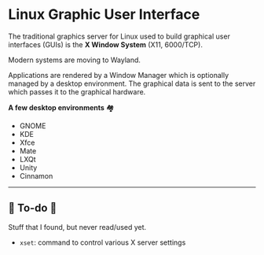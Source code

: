 # Linux Graphic User Interface

<div class="row row-cols-lg-2"><div>

The traditional graphics server for Linux used to build graphical user interfaces (GUIs) is the **X Window System** (X11, 6000/TCP).

Modern systems are moving to Wayland.

Applications are rendered by a Window Manager which is optionally managed by a desktop environment. The graphical data is sent to the server which passes it to the graphical hardware.
</div><div>

**A few desktop environments** 🏘️

* GNOME
* KDE
* Xfce
* Mate
* LXQt
* Unity
* Cinnamon
</div></div>

<hr class="sep-both">

## 👻 To-do 👻

Stuff that I found, but never read/used yet.

<div class="row row-cols-lg-2"><div>

* `xset`: command to control various X server settings
</div><div>
</div></div>